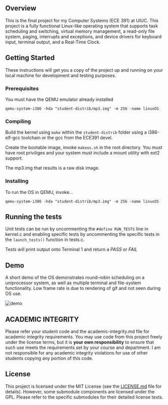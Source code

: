 Overview
-----
This is the final project for my Computer Systems (ECE 391) at UIUC. This project is a fully functional Linux-like operating system that supports task scheduling and switching, virtual memory management, a read-only file system, paging, interrupts and exceptions, and device drivers for keyboard input, terminal output, and a Real-Time Clock.

## Getting Started

These instructions will get you a copy of the project up and running on your local machine for development and testing purposes. 

### Prerequisites

You must have the QEMU emulator already installed 

```
qemu-system-i386 -hda "student-distrib/mp3.img" -m 256 -name linuxOS
```

### 

### Compiling

Build the kernel using `make` within the `student-distrib` folder using a i386-elf-gcc toolchain or the  gcc from the ECE391 devel. 

Create the bootable image, invoke `makeos.sh` in the root directory. You must have root priviliges and your system must include a mount utility with ext2 support.

The mp3.img that results is a raw disk image. 

### Installing

To run the OS in QEMU, invoke...

```
qemu-system-i386 -hda "student-distrib/mp3.img" -m 256 -name linuxOS
```

## Running the tests

Unit tests can be run by uncommenting the `#define RUN_TESTS` line in kernel.c and enabling specific tests by uncommenting the specific tests in the `launch_tests()` function in tests.c. 

Tests will print output onto Terminal 1 and return a *PASS* or *FAIL*

## Demo

A short demo of the OS demonstrates round-robin scheduling on a uniprocessor system, as well as multiple terminal and file-system functionality. Low frame rate is due to rendering of gif and not seen during OS use.

![demo](demo.gif)

ACADEMIC INTEGRITY
-----
Please refer your student code and the academic-integrity.md file for academic integrity requirements. You may use code from this project freely under the license terms, but it is **your own responsibility** to ensure that such use meets the requirements set by your course and department. I am not responsible for any academic integrity violations for use of other students copying any portion of this code.

## License

This project is licensed under the MIT License (see the [LICENSE.md](LICENSE.md) file for details). However, some submodule components are licensed under the GPL. Please refer to the specific submodules for their detailed license texts.

